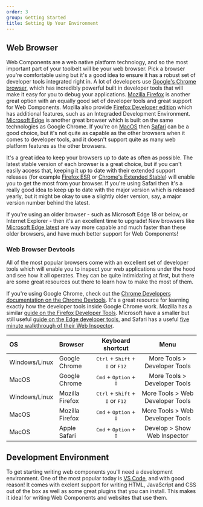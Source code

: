 ```yaml
---
order: 3
group: Getting Started
title: Setting Up Your Environment
---
```


## Web Browser

Web Components are a web native platform technology, and so the most important part of your toolbelt will be your web
browser. Pick a browser you're comfortable using but it's a good idea to ensure it has a robust set of developer tools
integrated right in. A lot of developers use [Google's Chrome browser][chrome], which has incredibly powerful built in
developer tools that will make it easy for you to debug your applications. [Mozilla Firefox][firefox] is another great
option with an equally good set of developer tools and great support for Web Components. Mozilla also provide [Firefox
Developer edition][firefox-dev] which has additional features, such as an Integraded Development Environment. [Microsoft
Edge][edge] is another great browser which is built on the same technologies as Google Chrome. If you're on
[MacOS][macos] then [Safari][safari] can be a good choice, but it's not quite as capable as the other browsers when it
comes to developer tools, and it doesn't support quite as many web platform features as the other browsers.

It's a great idea to keep your browsers up to date as often as possible. The latest stable version of each browser is a
great choice, but if you can't easily access that, keeping it up to date with their extended support releases (for
example [Firefox ESR][firefox-esr] or [Chrome's Extended Stable][chrome-esr]) will enable you to get the most from your
browser. If you're using Safari then it's a really good idea to keep up to date with the major version which is released
yearly, but it might be okay to use a slightly older version, say, a major version number behind the latest.

If you're using an older browser - such as Microsoft Edge 18 or below, or Internet Explorer - then it's an excellent
time to upgrade! New browsers like [Microsoft Edge latest][edge] are way more capable and much faster than these older
browsers, and have much better support for Web Components!

[chrome]: https://www.google.com/chrome/
[firefox]: https://www.mozilla.org/en-GB/firefox/new/
[firefox-dev]: https://www.mozilla.org/en-GB/firefox/developer/
[edge]: https://www.microsoft.com/en-us/edge?form=MA13FJ
[macos]: https://support.apple.com/en-gb/macos
[safari]: https://www.apple.com/uk/safari/
[firefox-esr]: https://www.mozilla.org/en-GB/firefox/enterprise/
[chrome-esr]: https://support.google.com/chrome/a/answer/9027636?hl=en

### Web Browser Devtools

All of the most popular browsers come with an excellent set of developer tools which will enable you to inspect your web
applications under the hood and see how it all operates. They can be quite intimidating at first, but there are some
great resources out there to learn how to make the most of them.

If you're using Google Chrome, check out the [Chrome Developers documentation on the Chrome Devtools][chrome-devtools].
It's a great resource for learning exactly how the developer tools inside Google Chrome work. Mozilla has a similar
[guide on the Firefox Developer Tools][firefox-devtools]. Microsoft have a smaller but still useful [guide on the Edge
developer tools][edge-devtools], and Safari has a useful [five minute walkthrough of their Web
Inspector][safari-devtools].

[chrome-devtools]: https://developer.chrome.com/docs/devtools/
[firefox-devtools]: https://firefox-dev.tools/
[edge-devtools]: https://learn.microsoft.com/en-us/microsoft-edge/devtools-guide-chromium/overview
[safari-devtools]: https://developer.apple.com/videos/play/tech-talks/401/

| OS            | Browser         |                          Keyboard shortcut                          |               Menu               |
| :------------ | :-------------- | :-----------------------------------------------------------------: | :------------------------------: |
| Windows/Linux | Google Chrome   | <kbd>Ctrl</kbd> + <kbd>Shift</kbd> + <kbd>I</kbd> or <kbd>F12</kbd> |   More Tools > Developer Tools   |
| MacOS         | Google Chrome   |          <kbd>Cmd</kbd> + <kbd>Option</kbd> + <kbd>I</kbd>          |   More Tools > Developer Tools   |
| Windows/Linux | Mozilla Firefox | <kbd>Ctrl</kbd> + <kbd>Shift</kbd> + <kbd>I</kbd> or <kbd>F12</kbd> | More Tools > Web Developer Tools |
| MacOS         | Mozilla Firefox |          <kbd>Cmd</kbd> + <kbd>Option</kbd> + <kbd>I</kbd>          | More Tools > Web Developer Tools |
| MacOS         | Apple Safari    |          <kbd>Cmd</kbd> + <kbd>Option</kbd> + <kbd>I</kbd>          |   Develop > Show Web Inspector   |

## Development Environment

To get starting writing web components you'll need a development environment. One of the most popular today is [VS
Code][vscode], and with good reason! It comes with exelent support for writing HTML, JavaScript and CSS out of the box
as well as some great plugins that you can install. This makes it ideal for writing Web Components and websites that use
them.

[vscode]: https://code.visualstudio.com/.
